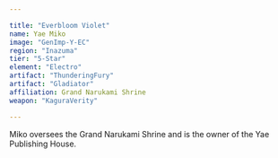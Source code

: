 ```yaml
---

title: "Everbloom Violet"
name: Yae Miko
image: "GenImp-Y-EC"
region: "Inazuma"
tier: "5-Star"
element: "Electro"
artifact: "ThunderingFury"
artifact: "Gladiator"
affiliation: Grand Narukami Shrine
weapon: "KaguraVerity"

---
```


Miko oversees the Grand Narukami Shrine and is the owner of the Yae Publishing House.